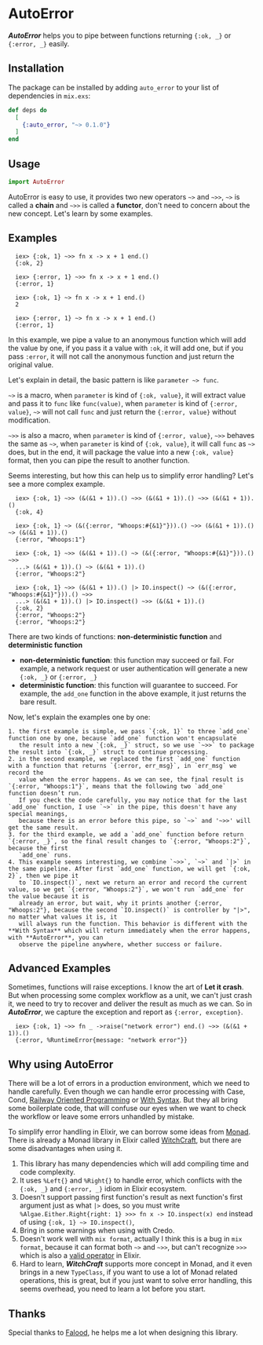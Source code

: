 # AutoError

***AutoError*** helps you to pipe between functions returning `{:ok, _}` or `{:error, _}` easily.

## Installation

The package can be installed
by adding `auto_error` to your list of dependencies in `mix.exs`:

```elixir
def deps do
  [
    {:auto_error, "~> 0.1.0"}
  ]
end
```



## Usage
  ```elixir
  import AutoError
  ```

  AutoError is easy to use, it provides two new operators `~>` and `~>>`, `~>` is called a **chain** and `~>>` is called a **functor**, 
  don't need to concern about the new concept. Let's learn by some examples.

## Examples

      iex> {:ok, 1} ~>> fn x -> x + 1 end.()
      {:ok, 2}

      iex> {:error, 1} ~>> fn x -> x + 1 end.()
      {:error, 1}

      iex> {:ok, 1} ~> fn x -> x + 1 end.()
      2

      iex> {:error, 1} ~> fn x -> x + 1 end.()
      {:error, 1}

  In this example, we pipe a value to an anonymous function which will add the value by one, if you pass it a value with `:ok`, it will add one, but if you pass `:error`,
  it will not call the anonymous function and just return the original value.

  Let's explain in detail, the basic pattern is like `parameter ~> func`.

  `~>` is a macro, when `parameter` is kind of `{:ok, value}`, it will extract value and pass it to 
  `func` like `func(value)`, when `parameter` is kind of `{:error, value}`, `~>` will not call `func` and just return the `{:error, value}` without modification.

  `~>>` is also a macro, when `parameter` is kind of `{:error, value}`, `~>>` behaves the same as `~>`, when `parameter` is kind of `{:ok, value}`, it will call `func` 
  as `~>` does, but in the end, it will package the value into a new `{:ok, value}` format, then you can pipe the result to another function.

  Seems interesting, but how this can help us to simplify error handling? Let's see a more complex example.
      
      iex> {:ok, 1} ~>> (&(&1 + 1)).() ~>> (&(&1 + 1)).() ~>> (&(&1 + 1)).()
      {:ok, 4}

      iex> {:ok, 1} ~> (&({:error, "Whoops:#{&1}"})).() ~>> (&(&1 + 1)).() ~> (&(&1 + 1)).()
      {:error, "Whoops:1"}

      iex> {:ok, 1} ~>> (&(&1 + 1)).() ~> (&({:error, "Whoops:#{&1}"})).() ~>> 
      ...> (&(&1 + 1)).() ~> (&(&1 + 1)).()
      {:error, "Whoops:2"}

      iex> {:ok, 1} ~>> (&(&1 + 1)).() |> IO.inspect() ~> (&({:error, "Whoops:#{&1}"})).() ~>> 
      ...> (&(&1 + 1)).() |> IO.inspect() ~>> (&(&1 + 1)).()
      {:ok, 2}
      {:error, "Whoops:2"}
      {:error, "Whoops:2"}

  There are two kinds of functions: **non-deterministic function** and **deterministic function**
  
  * **non-deterministic function**: this function may succeed or fail. For example, a network request or user authentication 
     will generate a new `{:ok, _}` or `{:error, _}`
  * **deterministic function**: this function will guarantee to succeed. For example, the `add_one` function in the above example, 
    it just returns the bare result.

  Now, let's explain the examples one by one:

    1. the first example is simple, we pass `{:ok, 1}` to three `add_one` function one by one, because `add_one` function won't encapsulate
       the result into a new `{:ok, _}` struct, so we use `~>>` to package the result into `{:ok, _}` struct to continue processing.
    2. in the second example, we replaced the first `add_one` function with a function that returns `{:error, err_msg}`, in `err_msg` we record the 
       value when the error happens. As we can see, the final result is `{:error, "Whoops:1"}`, means that the following two `add_one` function doesn’t run.
       If you check the code carefully, you may notice that for the last `add_one` function, I use `~>` in the pipe, this doesn't have any special meanings,
       because there is an error before this pipe, so `~>` and '~>>' will get the same result.
    3. for the third example, we add a `add_one` function before return `{:error, _}`, so the final result changes to `{:error, "Whoops:2"}`, because the first 
       `add_one` runs.
    4. This example seems interesting, we combine `~>>`, `~>` and `|>` in the same pipeline. After first `add_one` function, we will get `{:ok, 2}`, then we pipe it
       to `IO.inspect()`, next we return an error and record the current value, so we get `{:error, "Whoops:2"}`, we won't run `add_one` for the value because it is 
       already an error, but wait, why it prints another {:error, "Whoops:2"}, because the second `IO.inspect()` is controller by "|>", no matter what values it is, it 
       will always run the function. This behavior is different with the **With Syntax** which will return immediately when the error happens, with **AutoError**, you can 
       observe the pipeline anywhere, whether success or failure.

## Advanced Examples

  Sometimes, functions will raise exceptions. I know the art of **Let it crash**. But when processing some complex workflow as a unit, we can't just crash it,
  we need to try to recover and deliver the result as much as we can. So in ***AutoError***, we capture the exception and report as `{:error, exception}`.

      iex> {:ok, 1} ~>> fn _ ->raise("network error") end.() ~>> (&(&1 + 1)).()
      {:error, %RuntimeError{message: "network error"}}

## Why using AutoError

  There will be a lot of errors in a production environment, which we need to handle carefully. Even though
  we can handle error processing with Case, Cond, [Railway Oriented Programming](https://medium.com/elixirlabs/railway-oriented-programming-in-elixir-with-pattern-matching-on-function-level-and-pipelining-e53972cede98)
  or [With Syntax](https://hexdocs.pm/elixir/Kernel.SpecialForms.html#with/1).
  But they all bring some boilerplate code, that will confuse our eyes when we want to check the workflow or leave some errors unhandled by mistake.

  To simplify error handling in Elixir, we can borrow some ideas from [Monad](https://en.wikipedia.org/wiki/Monad_(functional_programming)). There is already
  a Monad library in Elixir called [WitchCraft](https://github.com/expede/witchcraft), but there are some disadvantages when using it.

  1. This library has many dependencies which will add compiling time and code complexity.
  2. It uses `%Left{}` and `%Right{}` to handle error, which conflicts with the `{:ok, _}` and `{:error, _}` idiom in Elixir ecosystem.
  3. Doesn't support passing first function's result as next function's first argument just as what `|>` does, 
      so you must write `%Algae.Either.Right{right: 1} >>> fn x -> IO.inspect(x) end` instead of using `{:ok, 1} ~> IO.inspect()`, 
  4. Bring in some warnings when using with Credo.  
  5. Doesn't work well with `mix format`, actually I think this is a bug in `mix format`, because it can format both `~>` and `~>>`, 
      but can't recognize `>>>` which is also a [valid operator](https://github.com/elixir-lang/elixir/blob/master/lib/elixir/pages/Operators.md) in Elixir.
  6. Hard to learn, ***WitchCraft*** supports more concept in Monad, and it even brings in a new `TypeClass`, if you want to use a lot of Monad related operations, 
      this is great, but if you just want to solve error handling, this seems overhead, you need to learn a lot before you start. 

## Thanks

  Special thanks to [Falood](https://github.com/falood), he helps me a lot when designing this library.